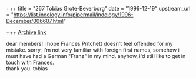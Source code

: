 +++
title = "267 Tobias Grote-Beverborg"
date = "1996-12-19"
upstream_url = "https://list.indology.info/pipermail/indology/1996-December/006607.html"

+++
[Archive link](https://list.indology.info/pipermail/indology/1996-December/006607.html)

dear members!
i hope Frances Pritchett doesn't feel offended for my mistake. sorry, i'm
not very familiar with foreign first names, somehow i must have had a German
"Franz" in my mind.
anyhow, i'd still like to get in touch with Frances.        
thank you.
tobias






